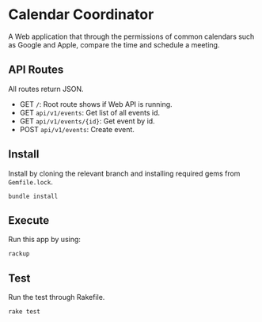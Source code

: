 # Calendar Coordinator
A Web application that through the permissions of common calendars such as Google and Apple, compare the time and schedule a meeting.
 
## API Routes
All routes return JSON.

* GET `/`: Root route shows if Web API is running.
* GET `api/v1/events`: Get list of all events id.
* GET `api/v1/events/{id}`: Get event by id.
* POST `api/v1/events`: Create event.

## Install 
Install by cloning the relevant branch and installing required gems from `Gemfile.lock`.
```
bundle install
```

## Execute
Run this app by using:
```
rackup
```

## Test
Run the test through Rakefile.
```
rake test
```